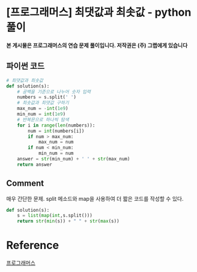 # [프로그래머스] 최댓값과 최솟값 - python 풀이

**본 게시물은 프로그래머스의 연습 문제 풀이입니다. 저작권은 (주) 그랩에게 있습니다**



## 파이썬 코드

```python
# 최댓값과 최솟값
def solution(s):
    # 공백을 기준으로 나누어 숫자 입력
    numbers = s.split(' ')
    # 최솟값과 최댓값 구하기
    max_num = -int(1e9)
    min_num = int(1e9)
    # 반복문으로 하나씩 탐색
    for i in range(len(numbers)):
        num = int(numbers[i])
        if num > max_num:
            max_num = num
        if num < min_num:
            min_num = num
    answer = str(min_num) + ' ' + str(max_num)
    return answer
```



## Comment

매우 간단한 문제. split 메소드와 map을 사용하여 더 짧은 코드를 작성할 수 있다.

```python
def solution(s):
    s = list(map(int,s.split()))
    return str(min(s)) + " " + str(max(s))
```

# Reference

[프로그래머스](https://programmers.co.kr)


